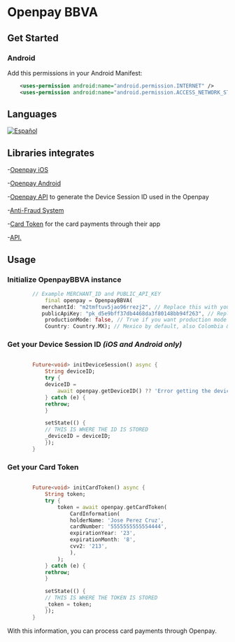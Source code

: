 # Openpay BBVA

## Get Started

### Android

Add this permissions in your Android Manifest:

```xml
    <uses-permission android:name="android.permission.INTERNET" />
    <uses-permission android:name="android.permission.ACCESS_NETWORK_STATE" />
```

## Languages

[![Español](https://img.shields.io/badge/Language-Spanish-blueviolet?style=for-the-badge)](README_ES.md)

## Libraries integrates

-[Openpay iOS](https://github.com/open-pay/openpay-swift-ios "Openpay iOS")

-[Openpay Android](https://github.com/open-pay/openpay-android "Openpay Android")

-[Openpay API](https://documents.openpay.mx/docs/api/#api-endpoints "Openpay API") to generate the Device Session ID used in the Openpay

-[Anti-Fraud System](https://documents.openpay.mx/docs/fraud-tool.html "Anti-Fraud System")

-[Card Token](https://documents.openpay.mx/docs/api/#crear-una-tarjeta-con-token "Card Token") for the card payments through their app

-[API.](https://documents.openpay.mx/docs/api/ "API.")

## Usage

### Initialize OpenpayBBVA instance

```dart
        // Example MERCHANT_ID and PUBLIC_API_KEY
            final openpay = OpenpayBBVA(
           merchantId: "m2tmftuv5jao96rrezj2", // Replace this with your MERCHANT_ID
           publicApiKey: "pk_d5e9bff37db4468da3f80148bb94f263", // Replace this with your PUBLIC_API_KEY
            productionMode: false, // True if you want production mode on
            Country: Country.MX); // Mexico by default, also Colombia & Peru supported

```

### Get your Device Session ID *(iOS and Android only)*

```dart

        Future<void> initDeviceSession() async {
            String deviceID;
            try {
            deviceID =
                await openpay.getDeviceID() ?? 'Error getting the device session id';
            } catch (e) {
            rethrow;
            }

            setState(() {
            // THIS IS WHERE THE ID IS STORED
            _deviceID = deviceID;
            });
        }

```

### Get your Card Token

```dart

        Future<void> initCardToken() async {
            String token;
            try {
                token = await openpay.getCardToken(
                    CardInformation(
                    holderName: 'Jose Perez Cruz',
                    cardNumber: '5555555555554444',
                    expirationYear: '23',
                    expirationMonth: '8',
                    cvv2: '213',
                    ),
                );
            } catch (e) {
            rethrow;
            }

            setState(() {
            // THIS IS WHERE THE TOKEN IS STORED
            _token = token;
            });
        }

```

With this information, you can process card payments through Openpay.
